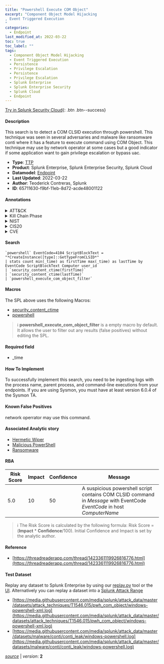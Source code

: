 ```yaml
---
title: "Powershell Execute COM Object"
excerpt: "Component Object Model Hijacking
, Event Triggered Execution
"
categories:
  - Endpoint
last_modified_at: 2022-03-22
toc: true
toc_label: ""
tags:
  - Component Object Model Hijacking
  - Event Triggered Execution
  - Persistence
  - Privilege Escalation
  - Persistence
  - Privilege Escalation
  - Splunk Enterprise
  - Splunk Enterprise Security
  - Splunk Cloud
  - Endpoint
---
```




[Try in Splunk Security Cloud](https://www.splunk.com/en_us/products/cyber-security.html){: .btn .btn--success}

#### Description

This search is to detect a COM CLSID execution through powershell. This technique was seen in several adversaries and malware like ransomware conti where it has a feature to execute command using COM Object. This technique may use by network operator at some cases but a good indicator if some application want to gain privilege escalation or bypass uac.

- **Type**: [TTP](https://github.com/splunk/security_content/wiki/Detection-Analytic-Types)
- **Product**: Splunk Enterprise, Splunk Enterprise Security, Splunk Cloud
- **Datamodel**: [Endpoint](https://docs.splunk.com/Documentation/CIM/latest/User/Endpoint)
- **Last Updated**: 2022-03-22
- **Author**: Teoderick Contreras, Splunk
- **ID**: 65711630-f9bf-11eb-8d72-acde48001122


#### Annotations

<details>
  <summary>ATT&CK</summary>

<div markdown="1">


| ID             | Technique        |  Tactic             |
| -------------- | ---------------- |-------------------- |
| [T1546.015](https://attack.mitre.org/techniques/T1546/015/) | Component Object Model Hijacking | Persistence, Privilege Escalation |

| [T1546](https://attack.mitre.org/techniques/T1546/) | Event Triggered Execution | Persistence, Privilege Escalation |

</div>
</details>


<details>
  <summary>Kill Chain Phase</summary>

<div markdown="1">

* Exploitation


</div>
</details>


<details>
  <summary>NIST</summary>

<div markdown="1">



</div>
</details>

<details>
  <summary>CIS20</summary>

<div markdown="1">



</div>
</details>

<details>
  <summary>CVE</summary>

<div markdown="1">


</div>
</details>

#### Search 

```
`powershell` EventCode=4104 ScriptBlockText = "*CreateInstance([type]::GetTypeFromCLSID*" 
| stats count min(_time) as firstTime max(_time) as lastTime by EventCode ScriptBlockText Computer user_id 
| `security_content_ctime(firstTime)` 
| `security_content_ctime(lastTime)` 
| `powershell_execute_com_object_filter`
```

#### Macros
The SPL above uses the following Macros:
* [security_content_ctime](https://github.com/splunk/security_content/blob/develop/macros/security_content_ctime.yml)
* [powershell](https://github.com/splunk/security_content/blob/develop/macros/powershell.yml)

> :information_source:
> **powershell_execute_com_object_filter** is a empty macro by default. It allows the user to filter out any results (false positives) without editing the SPL.

#### Required field
* _time


#### How To Implement
To successfully implement this search, you need to be ingesting logs with the process name, parent process, and command-line executions from your endpoints. If you are using Sysmon, you must have at least version 6.0.4 of the Sysmon TA.

#### Known False Positives
network operrator may use this command.

#### Associated Analytic story
* [Hermetic Wiper](/stories/hermetic_wiper)
* [Malicious PowerShell](/stories/malicious_powershell)
* [Ransomware](/stories/ransomware)




#### RBA

| Risk Score  | Impact      | Confidence   | Message      |
| ----------- | ----------- |--------------|--------------|
| 5.0 | 10 | 50 | A suspicious powershell script contains COM CLSID command in $Message$ with EventCode $EventCode$ in host $ComputerName$ |


> :information_source:
> The Risk Score is calculated by the following formula: Risk Score = (**Impact** * **Confidence**/100). Initial Confidence and Impact is set by the analytic author. 

#### Reference

* [https://threadreaderapp.com/thread/1423361119926816776.html](https://threadreaderapp.com/thread/1423361119926816776.html)



#### Test Dataset
Replay any dataset to Splunk Enterprise by using our [replay.py](https://github.com/splunk/attack_data#using-replaypy) tool or the [UI](https://github.com/splunk/attack_data#using-ui).
Alternatively you can replay a dataset into a [Splunk Attack Range](https://github.com/splunk/attack_range#replay-dumps-into-attack-range-splunk-server)


* [https://media.githubusercontent.com/media/splunk/attack_data/master/datasets/attack_techniques/T1546.015/pwh_com_object/windows-powershell-xml.log](https://media.githubusercontent.com/media/splunk/attack_data/master/datasets/attack_techniques/T1546.015/pwh_com_object/windows-powershell-xml.log)
* [https://media.githubusercontent.com/media/splunk/attack_data/master/datasets/malware/conti/conti_leak/windows-powershell.log](https://media.githubusercontent.com/media/splunk/attack_data/master/datasets/malware/conti/conti_leak/windows-powershell.log)



[*source*](https://github.com/splunk/security_content/tree/develop/detections/endpoint/powershell_execute_com_object.yml) \| *version*: **2**